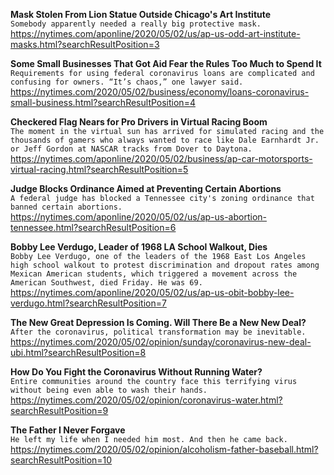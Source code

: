 **Mask Stolen From Lion Statue Outside Chicago's Art Institute**\
`Somebody apparently needed a really big protective mask.`\
https://nytimes.com/aponline/2020/05/02/us/ap-us-odd-art-institute-masks.html?searchResultPosition=3

**Some Small Businesses That Got Aid Fear the Rules Too Much to Spend It**\
`Requirements for using federal coronavirus loans are complicated and confusing for owners. “It’s chaos,” one lawyer said.`\
https://nytimes.com/2020/05/02/business/economy/loans-coronavirus-small-business.html?searchResultPosition=4

**Checkered Flag Nears for Pro Drivers in Virtual Racing Boom**\
`The moment in the virtual sun has arrived for simulated racing and the thousands of gamers who always wanted to race like Dale Earnhardt Jr. or Jeff Gordon at NASCAR tracks from Dover to Daytona.`\
https://nytimes.com/aponline/2020/05/02/business/ap-car-motorsports-virtual-racing.html?searchResultPosition=5

**Judge Blocks Ordinance Aimed at Preventing Certain Abortions**\
`A federal judge has blocked a Tennessee city's zoning ordinance that banned certain abortions.`\
https://nytimes.com/aponline/2020/05/02/us/ap-us-abortion-tennessee.html?searchResultPosition=6

**Bobby Lee Verdugo, Leader of 1968 LA School Walkout, Dies**\
`Bobby Lee Verdugo, one of the leaders of the 1968 East Los Angeles high school walkout to protest discrimination and dropout rates among Mexican American students, which triggered a movement across the American Southwest, died Friday. He was 69.`\
https://nytimes.com/aponline/2020/05/02/us/ap-us-obit-bobby-lee-verdugo.html?searchResultPosition=7

**The New Great Depression Is Coming. Will There Be a New New Deal?**\
`After the coronavirus, political transformation may be inevitable.`\
https://nytimes.com/2020/05/02/opinion/sunday/coronavirus-new-deal-ubi.html?searchResultPosition=8

**How Do You Fight the Coronavirus Without Running Water?**\
`Entire communities around the country face this terrifying virus without being even able to wash their hands.`\
https://nytimes.com/2020/05/02/opinion/coronavirus-water.html?searchResultPosition=9

**The Father I Never Forgave**\
`He left my life when I needed him most. And then he came back.`\
https://nytimes.com/2020/05/02/opinion/alcoholism-father-baseball.html?searchResultPosition=10


